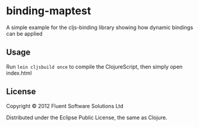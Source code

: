 # binding-maptest

A simple example for the cljs-binding library showing how dynamic bindings can be applied

## Usage

Run `lein cljsbuild once` to compile the ClojureScript, then simply open index.html

## License

Copyright © 2012 Fluent Software Solutions Ltd

Distributed under the Eclipse Public License, the same as Clojure.
